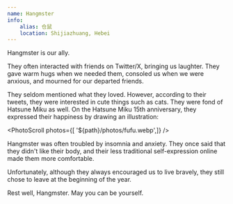 ```yaml
---
name: Hangmster
info:
    alias: 仓鼠
    location: Shijiazhuang, Hebei
---
```


Hangmster is our ally.

They often interacted with friends on Twitter/X, bringing us laughter.
They gave warm hugs when we needed them, consoled us when we were anxious, and mourned for our departed friends.

They seldom mentioned what they loved. However, according to their tweets, they were interested in cute things such as cats. They were fond of Hatsune Miku as well. On the Hatsune Miku 15th anniversary, they expressed their happiness by drawing an illustration:

<PhotoScroll photos={[ '${path}/photos/fufu.webp',]} />  

Hangmster was often troubled by insomnia and anxiety. They once said that they didn't like their body, and their less traditional self-expression online made them more comfortable.

Unfortunately, although they always encouraged us to live bravely, they still chose to leave at the beginning of the year.

Rest well, Hangmster. May you can be yourself.
